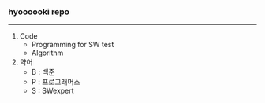 ### hyoooooki repo

---

1. Code
   - Programming for SW test
   - Algorithm
2. 약어
   - B : 백준
   - P : 프로그래머스
   - S : SWexpert

